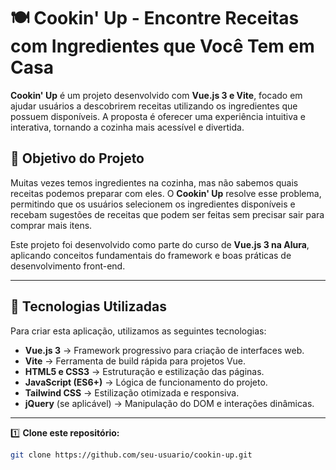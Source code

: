 # 🍽️ Cookin' Up - Encontre Receitas com Ingredientes que Você Tem em Casa  

**Cookin' Up** é um projeto desenvolvido com **Vue.js 3 e Vite**, focado em ajudar usuários a descobrirem receitas utilizando os ingredientes que possuem disponíveis. A proposta é oferecer uma experiência intuitiva e interativa, tornando a cozinha mais acessível e divertida.  

## 🎯 Objetivo do Projeto  

Muitas vezes temos ingredientes na cozinha, mas não sabemos quais receitas podemos preparar com eles. O **Cookin' Up** resolve esse problema, permitindo que os usuários selecionem os ingredientes disponíveis e recebam sugestões de receitas que podem ser feitas sem precisar sair para comprar mais itens.  

Este projeto foi desenvolvido como parte do curso de **Vue.js 3 na Alura**, aplicando conceitos fundamentais do framework e boas práticas de desenvolvimento front-end.  

---

## 🚀 Tecnologias Utilizadas  

Para criar esta aplicação, utilizamos as seguintes tecnologias:  

- **Vue.js 3** → Framework progressivo para criação de interfaces web.  
- **Vite** → Ferramenta de build rápida para projetos Vue.  
- **HTML5 e CSS3** → Estruturação e estilização das páginas.  
- **JavaScript (ES6+)** → Lógica de funcionamento do projeto.  
- **Tailwind CSS** → Estilização otimizada e responsiva.  
- **jQuery** (se aplicável) → Manipulação do DOM e interações dinâmicas.  

---

1️⃣ **Clone este repositório:**  
   ```bash
   git clone https://github.com/seu-usuario/cookin-up.git
